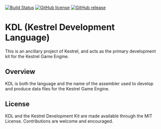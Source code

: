 [![Build Status](https://travis-ci.org/tjhancocks/kdl.svg?branch=master)](https://travis-ci.org/tjhancocks/kdl) [![GitHub license](https://img.shields.io/github/license/Naereen/StrapDown.js.svg)](https://github.com/tjhancocks/kdl/blob/master/LICENSE) [![GitHub release](https://img.shields.io/github/release/Naereen/StrapDown.js.svg)](https://gitHub.com/tjhancocks/kdl/releases/)

# KDL (Kestrel Development Language)
This is an ancillary project of Kestrel, and acts as the primary development kit
for the Kestrel Game Engine.

## Overview
KDL is both the language and the name of the assembler used to develop and 
produce data files for the Kestrel Game Engine.

## License
KDL and the Kestrel Development Kit are made available through the MIT License.
Contributions are welcome and encouraged.